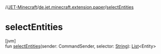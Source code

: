 //[JET-Minecraft](../../index.md)/[de.jet.minecraft.extension.paper](index.md)/[selectEntities](select-entities.md)

# selectEntities

[jvm]\
fun [selectEntities](select-entities.md)(sender: CommandSender, selector: [String](https://kotlinlang.org/api/latest/jvm/stdlib/kotlin/-string/index.html)): [List](https://kotlinlang.org/api/latest/jvm/stdlib/kotlin.collections/-list/index.html)&lt;Entity&gt;
